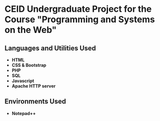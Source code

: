 # CEID Undergraduate Project for the Course "Programming and Systems on the Web"


<h2>Languages and Utilities Used</h2>

- <b>HTML</b>
- <b>CSS & Bootstrap</b>
- <b>PHP</b>
- <b>SQL</b>
- <b>Javascript</b>
- <b>Apache HTTP server</b>

<h2>Environments Used </h2>

- <b>Notepad++</b>

